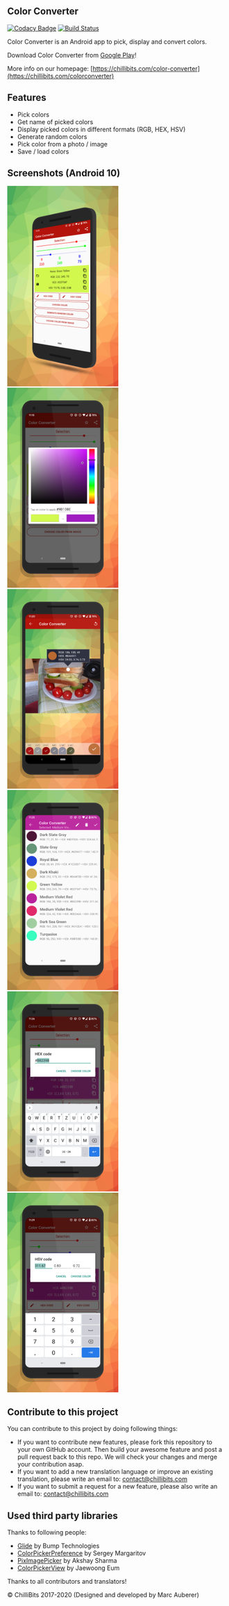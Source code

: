## Color Converter
[![Codacy Badge](https://api.codacy.com/project/badge/Grade/cb98dbe7ca6d46af8b385dadd618c446)](https://app.codacy.com/gh/ChilliBits/color-converter?utm_source=github.com&utm_medium=referral&utm_content=ChilliBits/color-converter&utm_campaign=Badge_Grade_Dashboard)
[![Build Status](https://travis-ci.com/ChilliBits/color-converter.svg?branch=master)](https://travis-ci.com/ChilliBits/color-converter)

Color Converter is an Android app to pick, display and convert colors.

Download Color Converter from [Google Play](https://play.google.com/store/apps/details?id=com.mrgames13.jimdo.colorconverter)!

More info on our homepage: [https://chillibits.com/color-converter](https://chillibits.com/colorconverter)

## Features

-   Pick colors
-   Get name of picked colors
-   Display picked colors in different formats (RGB, HEX, HSV)
-   Generate random colors
-   Pick color from a photo / image
-   Save / load colors

## Screenshots (Android 10)
<img src="https://github.com/chillibits/color-converter/raw/master/screenshots/1.png" width="256" title="Screenshot 1"><img src="https://github.com/chillibits/color-converter/raw/master/screenshots/2.png" width="256" title="Screenshot 2"><img src="https://github.com/chillibits/color-converter/raw/master/screenshots/3.png" width="256" title="Screenshot 3"><img src="https://github.com/chillibits/color-converter/raw/master/screenshots/4.png" width="256" title="Screenshot 4"><img src="https://github.com/chillibits/color-converter/raw/master/screenshots/5.png" width="256" title="Screenshot 5"><img src="https://github.com/chillibits/color-converter/raw/master/screenshots/6.png" width="256" title="Screenshot 6">

## Contribute to this project
You can contribute to this project by doing following things:

-   If you want to contribute new features, please fork this repository to your own GitHub account. Then build your awesome feature and post a pull request back to this repo. We will check your changes and merge your contribution asap.
-   If you want to add a new translation language or improve an existing translation, please write an email to: [contact@chillibits.com](mailto:contact@chillibits.com&subject=Add%20translation)
-   If you want to submit a request for a new feature, please also write an email to: [contact@chillibits.com](mailto:contact@chillibits.com&subject=Feature%20request)

## Used third party libraries
Thanks to following people:

-   [Glide](https://github.com/bumptech/glide) by Bump Technologies
-   [ColorPickerPreference](https://github.com/attenzione/android-ColorPickerPreference) by Sergey Margaritov
-   [PixImagePicker](https://github.com/akshay2211/PixImagePicker) by Akshay Sharma
-   [ColorPickerView](https://github.com/skydoves/ColorPickerView) by Jaewoong Eum

Thanks to all contributors and translators!

© ChilliBits 2017-2020 (Designed and developed by Marc Auberer)
